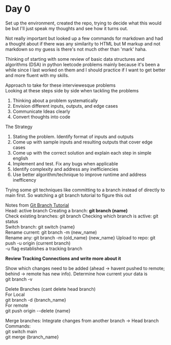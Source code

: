 # Day 0

Set up the environment, created the repo, trying to decide what this would be but I'll just speak my thoughts and see how it turns out.

Not really important but looked up a few commands for markdown and had a thought about if there was any similarity to HTML but M markup and not markdown so my guess is there's not much other than 'mark' haha.

Thinking of starting with some review of basic data structures and algorithms (DSA) in python leetcode problems mainly because it's been a while since I last worked on them and I should practice if I want to get better and more fluent with my skills. 

Approach to take for these interviewesque problems\
Looking at these steps side by side when tackling the problems

1. Thinking about a problem systematically
2. Envision different inputs, outputs, and edge cases
3. Communicate Ideas clearly
4. Convert thoughts into code

The Strategy
1. Stating the problem. Identify format of inputs and outputs
2. Come up with sample inputs and resulting outputs that cover edge cases
3. Come up with the correct solution and explain each step in simple english
4. Implement and test. Fix any bugs when applicable
5. Identify complexity and address any inefficiencies
6. Use better algorithm/technique to improve runtime and address inefficency


Trying some git techniques like committing to a branch instead of directly to main first. So watching a git branch tutorial to figure this out

Notes from [Git Branch Tutorial](https://www.youtube.com/watch?v=e2IbNHi4uCI&ab_channel=freeCodeCamp.org)\
Head: active branch
Creating a branch: **git branch (name)**\
Check existing branches: git branch
Checking which branch is active: git status\
Switch branch: git switch {name}\
Rename current: git branch -m (new_name)\
Rename any: git branch -m {old_name} {new_name}
Upload to repo: git push -u origin (current branch)\
-u  flag establishes a tracking branch

**Review Tracking Connections and write more about it**

Show which changes need to be added (ahead -> havent pushed to remote; behind -> remote has new info). Determine how current your data is\
git branch -v

Delete Branches (cant delete head branch)\
For Local\
git branch -d {branch_name}\
For remote\
git push origin --delete {name}

Merge branches: Integrate changes from another branch -> Head branch\
Commands:\
git switch main\
git merge {branch_name}


